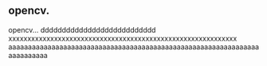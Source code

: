 ## opencv.

opencv...
ddddddddddddddddddddddddddd
xxxxxxxxxxxxxxxxxxxxxxxxxxxxxxxxxxxxxxxxxxxxxxxxxxxxxxxxxxxx
aaaaaaaaaaaaaaaaaaaaaaaaaaaaaaaaaaaaaaaaaaaaaaaaaaaaaaaaaaaaaaaaaaaaaaaaaa
